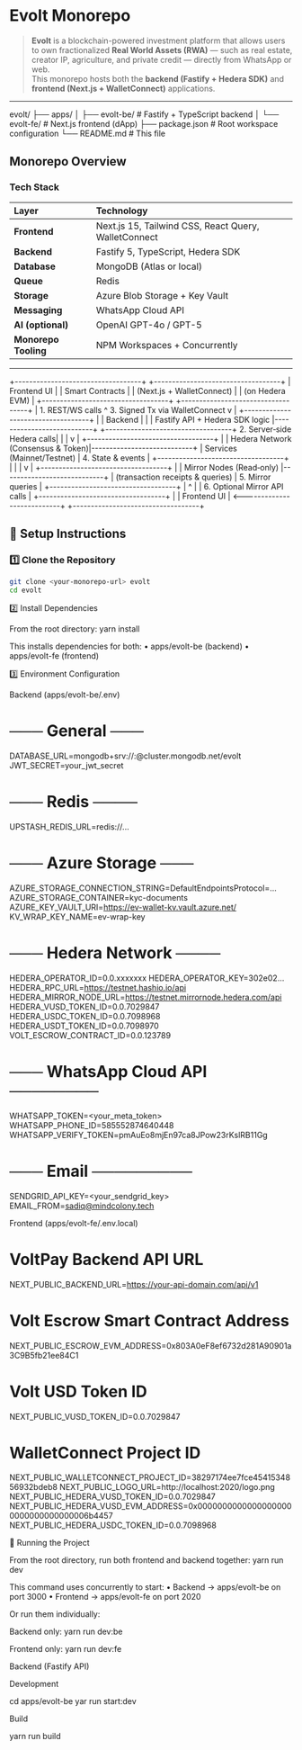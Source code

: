 # Evolt Monorepo

> **Evolt** is a blockchain-powered investment platform that allows users to own fractionalized **Real World Assets (RWA)** — such as real estate, creator IP, agriculture, and private credit — directly from WhatsApp or web.  
> This monorepo hosts both the **backend (Fastify + Hedera SDK)** and **frontend (Next.js + WalletConnect)** applications.

---

evolt/
├── apps/
│ ├── evolt-be/ # Fastify + TypeScript backend
│ └── evolt-fe/ # Next.js frontend (dApp)
├── package.json # Root workspace configuration
└── README.md # This file

## Monorepo Overview

### Tech Stack

| Layer                | Technology                                           |
| :------------------- | :--------------------------------------------------- |
| **Frontend**         | Next.js 15, Tailwind CSS, React Query, WalletConnect |
| **Backend**          | Fastify 5, TypeScript, Hedera SDK                    |
| **Database**         | MongoDB (Atlas or local)                             |
| **Queue**            | Redis                                       |
| **Storage**          | Azure Blob Storage + Key Vault                       |
| **Messaging**        | WhatsApp Cloud API                                   |
| **AI (optional)**    | OpenAI GPT-4o / GPT-5                                |
| **Monorepo Tooling** | NPM Workspaces + Concurrently                        |

---


+-----------------------------------+             +-----------------------------------+
|           Frontend UI             |             |          Smart Contracts          |
|    (Next.js + WalletConnect)      |             |        (on Hedera EVM)            |
+-----------------------------------+             +-----------------------------------+
              | 1. REST/WS calls                                ^ 3. Signed Tx via WalletConnect
              v                                                  |
+-----------------------------------+                           |
|             Backend               |                           |
|  Fastify API + Hedera SDK logic   |---------------------------+
+-----------------------------------+ 2. Server‑side Hedera calls|
              |                                                   |
              v                                                   |
+-----------------------------------+                            |
| Hedera Network (Consensus & Token)|----------------------------+
|      Services (Mainnet/Testnet)   |      4. State & events     |
+-----------------------------------+                            |
              |                                                   |
              v                                                   |
+-----------------------------------+                            |
|         Mirror Nodes (Read‑only)  |----------------------------+
|  (transaction receipts & queries) |      5. Mirror queries     |
+-----------------------------------+                            |
              ^                                                   |
              | 6. Optional Mirror API calls                    |
+-----------------------------------+                            |
|           Frontend UI             | <---------------------------+
+-----------------------------------+


## 🧠 Setup Instructions

### 1️⃣ Clone the Repository

```bash
git clone <your-monorepo-url> evolt
cd evolt
```

2️⃣ Install Dependencies

From the root directory:
yarn install

This installs dependencies for both:
• apps/evolt-be (backend)
• apps/evolt-fe (frontend)

3️⃣ Environment Configuration

Backend (apps/evolt-be/.env)

# ─── General ───

DATABASE_URL=mongodb+srv://<user>:<password>@cluster.mongodb.net/evolt
JWT_SECRET=your_jwt_secret

# ─── Redis ────

UPSTASH_REDIS_URL=redis://...

# ─── Azure Storage ───

AZURE_STORAGE_CONNECTION_STRING=DefaultEndpointsProtocol=...
AZURE_STORAGE_CONTAINER=kyc-documents
AZURE_KEY_VAULT_URI=https://ev-wallet-kv.vault.azure.net/
KV_WRAP_KEY_NAME=ev-wrap-key

# ─── Hedera Network ────

HEDERA_OPERATOR_ID=0.0.xxxxxxx
HEDERA_OPERATOR_KEY=302e02...
HEDERA_RPC_URL=https://testnet.hashio.io/api
HEDERA_MIRROR_NODE_URL=https://testnet.mirrornode.hedera.com/api
HEDERA_VUSD_TOKEN_ID=0.0.7029847
HEDERA_USDC_TOKEN_ID=0.0.7098968
HEDERA_USDT_TOKEN_ID=0.0.7098970
VOLT_ESCROW_CONTRACT_ID=0.0.123789

# ─── WhatsApp Cloud API ────────

WHATSAPP_TOKEN=<your_meta_token>
WHATSAPP_PHONE_ID=585552874640448
WHATSAPP_VERIFY_TOKEN=pmAuEo8mjEn97ca8JPow23rKslRB11Gg

# ─── Email ─────────

SENDGRID_API_KEY=<your_sendgrid_key>
EMAIL_FROM=sadiq@mindcolony.tech

Frontend (apps/evolt-fe/.env.local)

# VoltPay Backend API URL

NEXT_PUBLIC_BACKEND_URL=https://your-api-domain.com/api/v1

# Volt Escrow Smart Contract Address

NEXT_PUBLIC_ESCROW_EVM_ADDRESS=0x803A0eF8ef6732d281A90901a3C9B5fb21ee84C1

# Volt USD Token ID

NEXT_PUBLIC_VUSD_TOKEN_ID=0.0.7029847

# WalletConnect Project ID

NEXT_PUBLIC_WALLETCONNECT_PROJECT_ID=38297174ee7fce4541534856932bdeb8
NEXT_PUBLIC_LOGO_URL=http://localhost:2020/logo.png
NEXT_PUBLIC_HEDERA_VUSD_TOKEN_ID=0.0.7029847
NEXT_PUBLIC_HEDERA_VUSD_EVM_ADDRESS=0x00000000000000000000000000000000006b4457
NEXT_PUBLIC_HEDERA_USDC_TOKEN_ID=0.0.7098968

🚀 Running the Project

From the root directory, run both frontend and backend together:
yarn run dev

This command uses concurrently to start:
• Backend → apps/evolt-be on port 3000
• Frontend → apps/evolt-fe on port 2020

Or run them individually:

Backend only:
yarn run dev:be

Frontend only:
yarn run dev:fe

Backend (Fastify API)

Development

cd apps/evolt-be
yar run start:dev

Build

yarn run build
